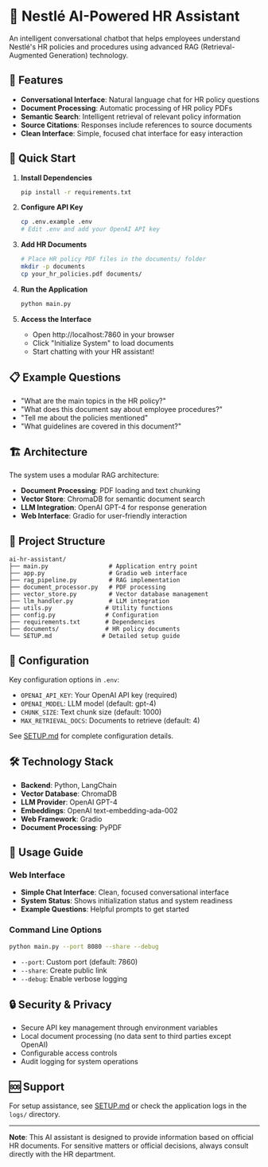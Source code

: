 # 🤖 Nestlé AI-Powered HR Assistant

An intelligent conversational chatbot that helps employees understand Nestlé's HR policies and procedures using advanced RAG (Retrieval-Augmented Generation) technology.

## 🌟 Features

- **Conversational Interface**: Natural language chat for HR policy questions
- **Document Processing**: Automatic processing of HR policy PDFs
- **Semantic Search**: Intelligent retrieval of relevant policy information
- **Source Citations**: Responses include references to source documents
- **Clean Interface**: Simple, focused chat interface for easy interaction

## 🚀 Quick Start

1. **Install Dependencies**
   ```bash
   pip install -r requirements.txt
   ```

2. **Configure API Key**
   ```bash
   cp .env.example .env
   # Edit .env and add your OpenAI API key
   ```

3. **Add HR Documents**
   ```bash
   # Place HR policy PDF files in the documents/ folder
   mkdir -p documents
   cp your_hr_policies.pdf documents/
   ```

4. **Run the Application**
   ```bash
   python main.py
   ```

5. **Access the Interface**
   - Open http://localhost:7860 in your browser
   - Click "Initialize System" to load documents
   - Start chatting with your HR assistant!

## 📋 Example Questions

- "What are the main topics in the HR policy?"
- "What does this document say about employee procedures?"
- "Tell me about the policies mentioned"
- "What guidelines are covered in this document?"

## 🏗️ Architecture

The system uses a modular RAG architecture:

- **Document Processing**: PDF loading and text chunking
- **Vector Store**: ChromaDB for semantic document search
- **LLM Integration**: OpenAI GPT-4 for response generation
- **Web Interface**: Gradio for user-friendly interaction

## 📁 Project Structure

```
ai-hr-assistant/
├── main.py                 # Application entry point
├── app.py                  # Gradio web interface
├── rag_pipeline.py         # RAG implementation
├── document_processor.py   # PDF processing
├── vector_store.py         # Vector database management
├── llm_handler.py          # LLM integration
├── utils.py               # Utility functions
├── config.py              # Configuration
├── requirements.txt       # Dependencies
├── documents/             # HR policy documents
└── SETUP.md              # Detailed setup guide
```

## 🔧 Configuration

Key configuration options in `.env`:

- `OPENAI_API_KEY`: Your OpenAI API key (required)
- `OPENAI_MODEL`: LLM model (default: gpt-4)
- `CHUNK_SIZE`: Text chunk size (default: 1000)
- `MAX_RETRIEVAL_DOCS`: Documents to retrieve (default: 4)

See [SETUP.md](SETUP.md) for complete configuration details.

## 🛠️ Technology Stack

- **Backend**: Python, LangChain
- **Vector Database**: ChromaDB
- **LLM Provider**: OpenAI GPT-4
- **Embeddings**: OpenAI text-embedding-ada-002
- **Web Framework**: Gradio
- **Document Processing**: PyPDF

## 📖 Usage Guide

### Web Interface

- **Simple Chat Interface**: Clean, focused conversational interface
- **System Status**: Shows initialization status and system readiness
- **Example Questions**: Helpful prompts to get started

### Command Line Options

```bash
python main.py --port 8080 --share --debug
```

- `--port`: Custom port (default: 7860)
- `--share`: Create public link
- `--debug`: Enable verbose logging

## 🔒 Security & Privacy

- Secure API key management through environment variables
- Local document processing (no data sent to third parties except OpenAI)
- Configurable access controls
- Audit logging for system operations

## 🆘 Support

For setup assistance, see [SETUP.md](SETUP.md) or check the application logs in the `logs/` directory.

---

**Note**: This AI assistant is designed to provide information based on official HR documents. For sensitive matters or official decisions, always consult directly with the HR department.
